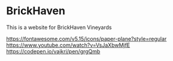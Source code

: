 # BrickHaven
This is a website for BrickHaven Vineyards






https://fontawesome.com/v5.15/icons/paper-plane?style=regular
https://www.youtube.com/watch?v=VsJaXbwMjfE
https://codepen.io/vajkri/pen/grgQmb